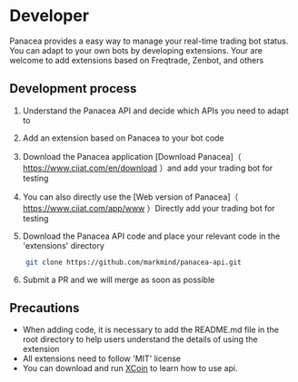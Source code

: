 # Developer

Panacea provides a easy way to manage your real-time trading bot status. You can adapt to your own bots by developing extensions. Your are welcome  to add extensions based on Freqtrade, Zenbot, and others

## Development process

1. Understand the Panacea API and decide which APIs you need to adapt to

2. Add an extension based on Panacea to your bot code

3. Download the Panacea application [Download Panacea]（ <https://www.ciiat.com/en/download> ）and add your trading bot for testing

4. You can also directly use the [Web version of Panacea]（ <https://www.ciiat.com/app/www> ）Directly  add your trading bot for testing

5. Download the Panacea API code and place your relevant code in the 'extensions' directory

```bash
    git clone https://github.com/markmind/panacea-api.git
```

6. Submit a PR and we will merge as soon as possible

## Precautions

- When adding code, it is necessary to add the README.md file in the root directory to help users understand the details of using the extension
- All extensions need to follow 'MIT' license
- You can download and run [XCoin](https://github.com/rianfu/xcoin) to learn how to use api.
